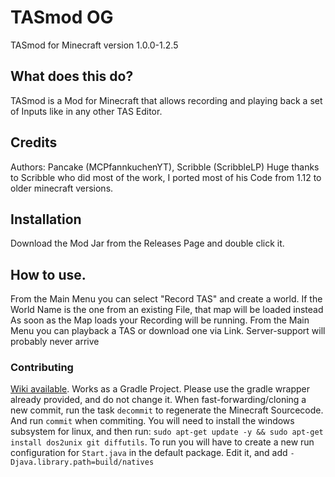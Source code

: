 # TASmod OG
TASmod for Minecraft version 1.0.0-1.2.5

## What does this do?
TASmod is a Mod for Minecraft that allows recording and playing back a set of Inputs like in any other TAS Editor.

## Credits
Authors: Pancake (MCPfannkuchenYT), Scribble (ScribbleLP)
Huge thanks to Scribble who did most of the work, I ported most of his Code from 1.12 to older minecraft versions.

## Installation
Download the Mod Jar from the Releases Page and double click it.
 
## How to use.
From the Main Menu you can select "Record TAS" and create a world. If the World Name is the one from an existing File, that map will be loaded instead
As soon as the Map loads your Recording will be running. From the Main Menu you can playback a TAS or download one via Link. Server-support will probably never arrive

### Contributing
[Wiki available](https://github.com/MCPfannkuchenYT/TASmod-1.0-OG/wiki).
Works as a Gradle Project. Please use the gradle wrapper already provided, and do not change it.
When fast-forwarding/cloning a new commit, run the task `decommit` to regenerate the Minecraft Sourcecode. And run `commit` when commiting.
You will need to install the windows subsystem for linux, and then run: `sudo apt-get update -y && sudo apt-get install dos2unix git diffutils`.
To run you will have to create a new run configuration for `Start.java` in the default package. Edit it, and add `-Djava.library.path=build/natives`
